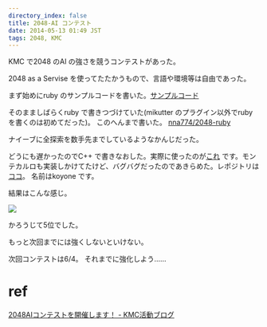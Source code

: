 ```yaml
---
directory_index: false
title: 2048-AI コンテスト
date: 2014-05-13 01:49 JST
tags: 2048, KMC
---
```


KMC で2048 のAI の強さを競うコンテストがあった。

2048 as a Servise を使ってたたかうもので、言語や環境等は自由であった。

まず始めにruby のサンプルコードを書いた。[サンプルコード](https://github.com/nna774/2048-ruby/tree/randomMove)

そのまましばらくruby で書きつづけていた(mikutter のプラグイン以外でruby を書くのは初めてだった)。 このへんまで書いた。 [nna774/2048-ruby](https://github.com/nna774/2048-ruby)

ナイーブに全探索を数手先までしているようなかんじだった。

どうにも遅かったのでC++ で書きなおした。実際に使ったのが[これ](https://github.com/nna774/2048-cpp/tree/512/) です。モンテカルロも実装しかけてたけど、バグバグだったのであきらめた。レポジトリは[ココ](https://github.com/nna774/2048-cpp)。 名前はkoyone です。

結果はこんな感じ。

![](/blog/2014/05/13/rank.png)

かろうじて5位でした。

もっと次回までには強くしないといけない。

次回コンテストは6/4。 それまでに強化しよう……

# ref
[2048AIコンテストを開催します！ - KMC活動ブログ](http://kmc.hatenablog.jp/entry/2014/05/12/021050)
